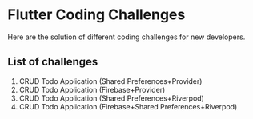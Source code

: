 # Flutter Coding Challenges

Here are the solution of different coding challenges for new developers.

## List of challenges

1. CRUD Todo Application (Shared Preferences+Provider)
2. CRUD Todo Application (Firebase+Provider)
3. CRUD Todo Application (Shared Preferences+Riverpod)
4. CRUD Todo Application (Firebase+Shared Preferences+Riverpod)





<!-- 
A few resources to get you started if this is your first Flutter project:

- [Lab: Write your first Flutter app](https://flutter.dev/docs/get-started/codelab)
- [Cookbook: Useful Flutter samples](https://flutter.dev/docs/cookbook)
 -->

